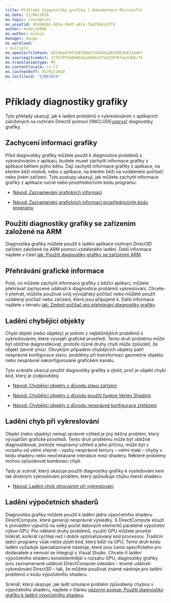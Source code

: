 ```yaml
---
title: Příklady diagnostiky grafiky | Dokumentace Microsoftu
ms.date: 11/04/2016
ms.topic: conceptual
ms.assetid: 45dd86b2-801e-4b07-a8c4-7bd25641d7f8
author: mikejo5000
ms.author: mikejo
manager: douge
ms.workload:
- multiple
ms.openlocfilehash: 8419ea4f653d870802fd104da2824952b422ab6f
ms.sourcegitcommit: 37fb7075b0a65d2add3b137a5230767aa3266c74
ms.translationtype: MT
ms.contentlocale: cs-CZ
ms.lasthandoff: 01/02/2019
ms.locfileid: "53867024"
---
```

# <a name="graphics-diagnostics-examples"></a>Příklady diagnostiky grafiky
Tyto příklady ukazují, jak k ladění problémů s vykreslováním v aplikacích založených na rozhraní DirectX pomocí [!INCLUDE[vsprvs](../../code-quality/includes/vsprvs_md.md)] diagnostiky grafiky.  
  
## <a name="capturing-graphics-information"></a>Zachycení informací grafiky  
 Před diagnostiky grafiky můžete použít k diagnostice problémů s vykreslováním v aplikaci, budete muset zachytit informace grafiky z aplikace během jejího běhu. Dají zachytit informace grafiky z aplikace, na kterém běží místně, nebo z aplikace, na kterém běží na vzdáleném počítači nebo jiném zařízení. Tyto postupy ukazují, jak můžete zachytit informace grafiky z aplikace ručně nebo prostřednictvím kódu programu:  
  
-   [Návod: Zaznamenání grafických informací](walkthrough-capturing-graphics-information.md)  
  
-   [Návod: Zaznamenání grafických informací prostřednictvím kódu programu](walkthrough-capturing-graphics-information-programmatically.md)  
  
## <a name="use-graphics-diagnostics-with-an-arm-based-device"></a>Použití diagnostiky grafiky se zařízením založené na ARM  
 Diagnostika grafiky můžete použít k ladění aplikace rozhraní Direct3D zařízení založené na ARM pomocí vzdáleného ladění. Další informace najdete v části [jak: Použití diagnostiky grafiky se zařízením ARM](/visualstudio/debugger/graphics/graphics-diagnostics-examples).  
  
## <a name="playing-back-graphics-information"></a>Přehrávání grafické informace  
 Poté, co můžete zachytit informace grafiky z běžící aplikaci, můžete přehrávat zachycené události k diagnostice problémů vykreslování. Chcete-li přehrát, můžete používat svůj vývojářský počítač nebo můžete použít vzdálený počítač nebo zařízení, které jsou připojené k. Další informace najdete v tématu [jak: Změnit počítač pro přehrávání diagnostiky grafiky](how-to-change-the-graphics-diagnostics-playback-machine.md).  
  
## <a name="debugging-missing-objects"></a>Ladění chybějící objekty  
 Chybí objekt (nebo objekty) je jedním z nejběžnějších problémů s vykreslováním, které vývojáři grafické prostředí. Tento druh problému může být obtížné diagnostikovat, protože různé druhy chyb může způsobit, že objekt zjevně zmizí. Obvyklým případem chybějících objekty patří nesprávné konfigurace stavu. problémy při transformaci geometrie objektu nebo nesprávně nakonfigurované grafickém kanálu.  
  
 Tyto scénáře ukazují použití diagnostiky grafiky a zjistit, proč je objekt chybí kód, který je zodpovědný.  
  
-   [Návod: Chybějící objekty z důvodu stavu zařízení](walkthrough-missing-objects-due-to-device-state.md)  
  
-   [Návod: Chybějící objekty z důvodu použití funkce Vertex Shading](walkthrough-missing-objects-due-to-vertex-shading.md)  
  
-   [Návod: Chybějící objekty z důvodu nesprávné konfigurace zřetězení](walkthrough-missing-objects-due-to-misconfigured-pipeline.md)  
  
## <a name="debugging-rendering-errors"></a>Ladění chyb při vykreslování  
 Objekt (nebo objekty) nemají správné vzhled je jiný běžný problém, který vývojářům grafické prostředí. Tento druh problému může být obtížné diagnostikovat, protože nesprávný vzhled a jeho příčinu, může být v rozsahu od velmi zřejmé – vazby nesprávné textury – velmi malé – chyby v kódu shaderu nebo neočekávané interakce mezi shadery. Některé problémy mohou způsobovat kombinaci chyb.  
  
 Tady je scénář, který ukazuje použití diagnostiky grafiky k vysledování není tak drobným vykreslování problém, který způsobuje chybu menší shaderu:  
  
-   [Návod: Ladění chyb stínováním při vykreslování](walkthrough-debugging-rendering-errors-due-to-shading.md)  
  
## <a name="debugging-compute-shaders"></a>Ladění výpočetních shaderů  
 Diagnostika grafiky můžete použít k ladění jádra výpočetního shaderu DirectCompute, které generují nesprávné výsledky. S DirectCompute slouží k provádění výpočtů na velký počet datových elementů paralelně výpočetní výkon GPU. Pro některé druhy problémů, využití GPU můžete provést tolikrát, kolikrát rychleji než i dobře optimalizovaný kód procesoru. Tradiční ladicí programy však nelze zjistit kód, který běží na GPU. Tento druh kódu ladění vyžaduje specializované nástroje, které jsou často specifického pro dodavatele a nemusí se integrují s Visual Studio. Chcete-li ladění výpočetního shaderu konzistentnější v rozsahu GPU, diagnostiky grafiky jsou zaznamenané události DirectCompute odeslání – kromě události vykreslování Direct3D – tak, že můžete používat známé nástroje pro ladění problémů v kódu výpočetního shaderu.  
  
 Scénář, který ukazuje, jak ladit simulace problém způsobený chybou v výpočetního shaderu, najdete v článku [názorný postup: Použití diagnostiky grafiky k ladění výpočetního shaderu](walkthrough-using-graphics-diagnostics-to-debug-a-compute-shader.md).